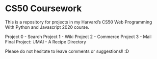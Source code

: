 # CS50 Coursework

This is a repository for projects in my Harvard’s CS50 Web Programming With Python and Javascript 2020 course.

Project 0 - Search
Project 1 - Wiki
Project 2 - Commerce
Project 3 - Mail
Final Project: UMAI - A Recipe Directory


Please do not hesitate to leave comments or suggestions!! :D
